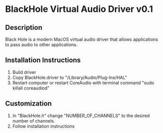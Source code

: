 # BlackHole Virtual Audio Driver v0.1

## Description
Black Hole is a modern MacOS virtual audio driver that allows applications to pass audio to other applications.

## Installation Instructions
1. Build driver
2. Copy BlackHole.driver to "/Library⁩/Audio⁩/Plug-Ins⁩/HAL"
3. Restart computer or restart CoreAudio with terminal command "sudo killall coreaudiod"

## Customization
1. In "BlackHole.h" change "NUMBER_OF_CHANNELS" to the desired number of channels.
2. Follow installation instructions

